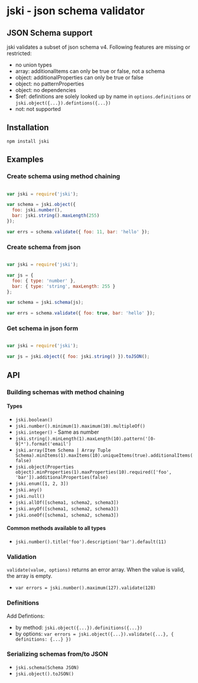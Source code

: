 jski - json schema validator
============================

JSON Schema support
-------------------
jski validates a subset of json schema v4. Following features are missing or restricted:

* no union types
* array: additionalItems can only be true or false, not a schema
* object: additionalProperties can only be true or false
* object: no patternProperties
* object: no dependencies
* $ref: definitions are solely looked up by name in `options.definitions` or `jski.object({...}).defintions({...})`
* not: not supported


Installation
------------

`npm install jski`


Examples
--------

### Create schema using method chaining

```javascript

var jski = require('jski');

var schema = jski.object({
  foo: jski.number(),
  bar: jski.string().maxLength(255)
});

var errs = schema.validate({ foo: 11, bar: 'hello' });

```

### Create schema from json

```javascript

var jski = require('jski');

var js = {
  foo: { type: 'number' },
  bar: { type: 'string', maxLength: 255 }
};

var schema = jski.schema(js);

var errs = schema.validate({ foo: true, bar: 'hello' });

```

### Get schema in json form

```javascript

var jski = require('jski');

var js = jski.object({ foo: jski.string() }).toJSON();

```

API
---

### Building schemas with method chaining

#### Types

* `jski.boolean()`
* `jski.number().minimum(1).maximum(10).multipleOf()`
* `jski.integer()` - Same as number
* `jski.string().minLength(1).maxLength(10).pattern('[0-9]*').format('email')`
* `jski.array(Item Schema | Array Tuple Schema).minItems(1).maxItems(10).uniqueItems(true).additionalItems(false)`
* `jski.object(Properties object).minProperties(1).maxProperties(10).required(['foo', 'bar']).additionalProperties(false)`
* `jski.enum([1, 2, 3])`
* `jski.any()`
* `jski.null()`
* `jski.allOf([schema1, schema2, schema3])`
* `jski.anyOf([schema1, schema2, schema3])`
* `jski.oneOf([schema1, schema2, schema3])`

#### Common methods available to all types

* `jski.number().title('foo').description('bar').default(11)`

### Validation

`validate(value, options)` returns an error array. When the value is valid, the array is empty.

* `var errors = jski.number().maximum(127).validate(128)`

### Definitions

Add Defintions:

* by method: `jski.object({...}).definitions({...})`
* by options: `var errors = jski.object({...}).validate({...}, { definitions: {...} })`

### Serializing schemas from/to JSON

* `jski.schema(Schema JSON)`
* `jski.object().toJSON()`